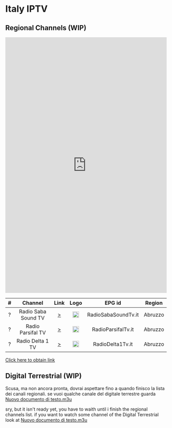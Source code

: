 <h1>Italy IPTV</h1>



<h2>Regional Channels (WIP)</h2>

<iframe
    src="https://m3u-editor.com/embed/1d0c1f30-3543-11ee-98c6-f755495a2cb6"
    width="100%"
    height="800"
    frameborder="0">
</iframe>

| #   | Channel        | Link  | Logo | EPG id | Region |
|:---:|:--------------:|:-----:|:----:|:------:|:------:|
| ?   |Radio Saba Sound TV| [>](https://stream1.xdevel.com/video0s975496-379/stream/playlist.m3u8) | <img height="20" src="https://www.tvdream.net/img/radio-saba-sound-tv.png"/> | RadioSabaSoundTv.it |Abruzzo|
| ?   |Radio Parsifal TV| [>](https://stream9.xdevel.com/video0s976542-1303/stream/playlist.m3u8) | <img height="20" src="https://www.tvdream.net/img/parsifal-tv.png"/> | RadioParsifalTv.it |Abruzzo|
| ?   |Radio Delta 1 TV| [>](https://stream6.xdevel.com/video0s976486-1271/stream/playlist.m3u8) | <img height="20" src="https://www.tvdream.net/img/radio-delta-1-tv.png"/> | RadioDelta1Tv.it |Abruzzo|

[Click here to obtain link](https://raw.githubusercontent.com/PSFaceLLC/IPTV-Italiana/main/regional.m3u)


<h2>Digital Terrestrial (WIP)</h2>


Scusa, ma non ancora pronta, dovrai aspettare fino a quando finisco la lista dei canali regionali. se vuoi qualche canale del digitale terrestre guarda [Nuovo documento di testo.m3u](https://raw.githubusercontent.com/PSFaceLLC/IPTV-Italiana/main/Nuovo%20Documento%20di%20testo.m3u)

sry, but it isn't ready yet, you have to waith until i finish the regional channels list. if you want to watch some channel of the Digital Terrestrial look at [Nuovo documento di testo.m3u](https://raw.githubusercontent.com/PSFaceLLC/IPTV-Italiana/main/Nuovo%20Documento%20di%20testo.m3u)
